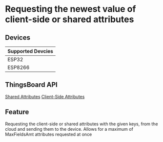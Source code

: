 # Requesting the newest value of client-side or shared attributes

## Devices
| Supported Devcies |
|-------------------|
|  ESP32            |
|  ESP8266          |

## ThingsBoard API
[Shared Attributes](https://thingsboard.io/docs/user-guide/attributes/#shared-attributes)
[Client-Side Attributes](https://thingsboard.io/docs/user-guide/attributes/#client-side-attributes)

## Feature
Requesting the client-side or shared attributes with the given keys, from the cloud and sending them to the device.
Allows for a maximum of MaxFieldsAmt attributes requested at once
